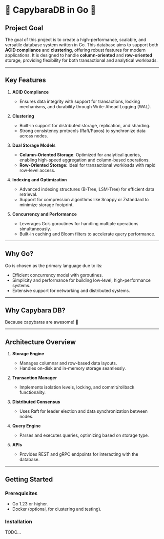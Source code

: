 # 🦫 CapybaraDB in Go  🦫

## Project Goal
The goal of this project is to create a high-performance, scalable, and versatile database system written in Go. This database aims to support both **ACID compliance** and **clustering**, offering robust features for modern applications. It is designed to handle **column-oriented** and **row-oriented** storage, providing flexibility for both transactional and analytical workloads.

---

## Key Features
1. **ACID Compliance**
    - Ensures data integrity with support for transactions, locking mechanisms, and durability through Write-Ahead Logging (WAL).

2. **Clustering**
    - Built-in support for distributed storage, replication, and sharding.
    - Strong consistency protocols (Raft/Paxos) to synchronize data across nodes.

3. **Dual Storage Models**
    - **Column-Oriented Storage**: Optimized for analytical queries, enabling high-speed aggregation and column-based operations.
    - **Row-Oriented Storage**: Ideal for transactional workloads with rapid row-level access.

4. **Indexing and Optimization**
    - Advanced indexing structures (B-Tree, LSM-Tree) for efficient data retrieval.
    - Support for compression algorithms like Snappy or Zstandard to minimize storage footprint.

5. **Concurrency and Performance**
    - Leverages Go’s goroutines for handling multiple operations simultaneously.
    - Built-in caching and Bloom filters to accelerate query performance.

---

## Why Go?
Go is chosen as the primary language due to its:
- Efficient concurrency model with goroutines.
- Simplicity and performance for building low-level, high-performance systems.
- Extensive support for networking and distributed systems.

---

## Why Capybara DB?
Because capybaras are awesome! 🦫


---

## Architecture Overview
1. **Storage Engine**
    - Manages columnar and row-based data layouts.
    - Handles on-disk and in-memory storage seamlessly.

2. **Transaction Manager**
    - Implements isolation levels, locking, and commit/rollback functionality.

3. **Distributed Consensus**
    - Uses Raft for leader election and data synchronization between nodes.

4. **Query Engine**
    - Parses and executes queries, optimizing based on storage type.

5. **APIs**
    - Provides REST and gRPC endpoints for interacting with the database.

---

## Getting Started

### Prerequisites
- Go 1.23 or higher.
- Docker (optional, for clustering and testing).

### Installation
TODO...
